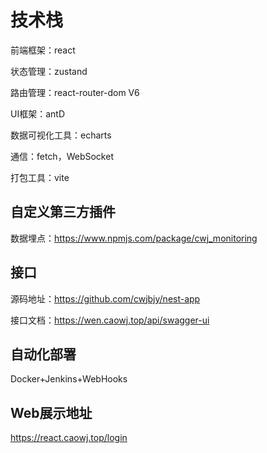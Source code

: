 # 技术栈

前端框架：react 

状态管理：zustand

路由管理：react-router-dom V6 

UI框架：antD 

数据可视化工具：echarts 

通信：fetch，WebSocket

打包工具：vite

## 自定义第三方插件

数据埋点：https://www.npmjs.com/package/cwj_monitoring

## 接口

源码地址：https://github.com/cwjbjy/nest-app

接口文档：https://wen.caowj.top/api/swagger-ui

## 自动化部署

Docker+Jenkins+WebHooks

## Web展示地址

https://react.caowj.top/login
